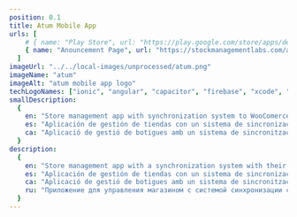 ```yaml
---
position: 0.1
title: Atum Mobile App
urls: [
    # { name: "Play Store", url: "https://play.google.com/store/apps/details?id=com.stockmanagementlabs.atum&hl=es_VE" },
    { name: "Anouncement Page", url: "https://stockmanagementlabs.com/addons/atum-mobile-app/" },
  ]
imageUrl: "../../local-images/unprocessed/atum.png"
imageName: "atum"
imageAlt: "atum mobile app logo"
techLogoNames: ["ionic", "angular", "capacitor", "firebase", "xcode", "androidStudio"]
smallDescription:
  {
    en: "Store management app with synchronization system to WooComerce plugin for warehose management.",
    es: "Aplicación de gestión de tiendas con un sistema de sincronización con su plugin de WooComerce para la gestión de almacenes.",
    ca: "Aplicació de gestió de botigues amb un sistema de sincronització amb el seu plugin de WooComerce per a la gestió d'emmagatzematge.",
  }
description:
  {
    en: "Store management app with a synchronization system with their WooComerce plugin where I identified and fixed several complex issues in the sync process, created a system for managing teams and stores with data access control by subscriptions and number of devices with periodic checking through the REST API, and implemented a Capacitor barcode scanning plugin for the app in Java.",
    es: "Aplicación de gestión de tiendas con un sistema de sincronización con su plugin de WooComerce donde identifiqué y solucioné varios problemas complejos en el proceso de sincronización. Creé un sistema de gestión de equipos y tiendas con control de acceso a datos por suscripciones y número de dispositivos con comprobación periódica con una REST API. Además, implementé un plugin de escaneo de códigos de barras Capacitor para la aplicación en Java.",
    ca: "Aplicació de gestió de botigues amb un sistema de sincronització amb el seu plugin de WooComerce on vaig identificar i solucionar diversos problemes complexos en el procés de sincronització. Vaig crear un sistema de gestió d'equips i botigues amb control d'accés a dades per subscripcions i número de dispositius amb comprovació periòdica amb una REST API. Ademés, vaig implementar un plugin d'escaneig de codis de barres Capacitor per a l'aplicació en Java.",
    ru: "Приложение для управления магазином с системой синхронизации с плагином WooComerce, где я выявил и решил несколько сложных проблем в процессе синхронизации, создал систему управления оборудованием и магазином с контролем доступа к данным по подпискам и количеству устройств с периодической проверкой с помощью REST API, а также реализовал плагин сканирования штрих-кодов Capacitor для приложения на Java.",
  }
---
```

